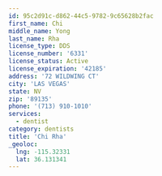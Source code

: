```yaml
---
id: 95c2d91c-d862-44c5-9782-9c65628b2fac
first_name: Chi
middle_name: Yong
last_name: Rha
license_type: DDS
license_number: '6331'
license_status: Active
license_expiration: '42185'
address: '72 WILDWING CT'
city: 'LAS VEGAS'
state: NV
zip: '89135'
phone: '(713) 910-1010'
services:
  - dentist
category: dentists
title: 'Chi Rha'
_geoloc:
  lng: -115.32331
  lat: 36.131341
---
```

